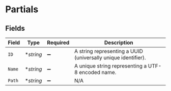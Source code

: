 # Partials


## Fields

| Field                                                         | Type                                                          | Required                                                      | Description                                                   |
| ------------------------------------------------------------- | ------------------------------------------------------------- | ------------------------------------------------------------- | ------------------------------------------------------------- |
| `ID`                                                          | **string*                                                     | :heavy_minus_sign:                                            | A string representing a UUID (universally unique identifier). |
| `Name`                                                        | **string*                                                     | :heavy_minus_sign:                                            | A unique string representing a UTF-8 encoded name.            |
| `Path`                                                        | **string*                                                     | :heavy_minus_sign:                                            | N/A                                                           |